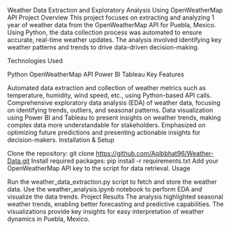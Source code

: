 Weather Data Extraction and Exploratory Analysis Using OpenWeatherMap API
Project Overview
This project focuses on extracting and analyzing 1 year of weather data from the OpenWeatherMap API for Puebla, Mexico. Using Python, the data collection process was automated to ensure accurate, real-time weather updates. The analysis involved identifying key weather patterns and trends to drive data-driven decision-making.

Technologies Used

Python
OpenWeatherMap API
Power BI
Tableau
Key Features

Automated data extraction and collection of weather metrics such as temperature, humidity, wind speed, etc., using Python-based API calls.
Comprehensive exploratory data analysis (EDA) of weather data, focusing on identifying trends, outliers, and seasonal patterns.
Data visualization using Power BI and Tableau to present insights on weather trends, making complex data more understandable for stakeholders.
Emphasized on optimizing future predictions and presenting actionable insights for decision-makers.
Installation & Setup

Clone the repository:
git clone https://github.com/Aqibbhat96/Weather-Data.git
Install required packages:
pip install -r requirements.txt
Add your OpenWeatherMap API key to the script for data retrieval.
Usage

Run the weather_data_extraction.py script to fetch and store the weather data.
Use the weather_analysis.ipynb notebook to perform EDA and visualize the data trends.
Project Results The analysis highlighted seasonal weather trends, enabling better forecasting and predictive capabilities. The visualizations provide key insights for easy interpretation of weather dynamics in Puebla, Mexico.
